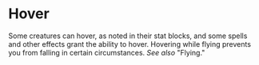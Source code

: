 # Hover

Some creatures can hover, as noted in their stat blocks, and some spells and other effects grant the ability to hover. Hovering while flying prevents you from falling in certain circumstances. *See also* "Flying."